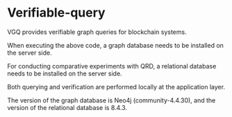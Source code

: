 # Verifiable-query

VGQ provides verifiable graph queries for blockchain systems. 

When executing the above code, a graph database needs to be installed on the server side. 

For conducting comparative experiments with QRD, a relational database needs to be installed on the server side. 

Both querying and verification are performed locally at the application layer.

The version of the graph database is Neo4j (community-4.4.30), and the version of the relational database is 8.4.3.

